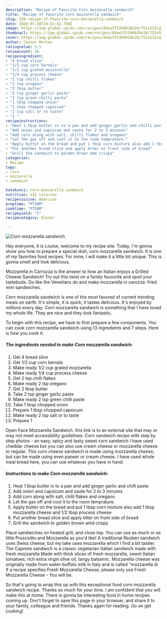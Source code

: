 ```yaml
---
description: "Recipe of Favorite Corn mozzarella sandwich"
title: "Recipe of Favorite Corn mozzarella sandwich"
slug: 330-recipe-of-favorite-corn-mozzarella-sandwich
date: 2020-07-30T20:51:53.780Z
image: https://img-global.cpcdn.com/recipes/8dae5f53b0928e28/751x532cq70/corn-mozzarella-sandwich-recipe-main-photo.jpg
thumbnail: https://img-global.cpcdn.com/recipes/8dae5f53b0928e28/751x532cq70/corn-mozzarella-sandwich-recipe-main-photo.jpg
cover: https://img-global.cpcdn.com/recipes/8dae5f53b0928e28/751x532cq70/corn-mozzarella-sandwich-recipe-main-photo.jpg
author: Connor Morton
ratingvalue: 3.5
reviewcount: 10
recipeingredient:
- "4 bread slice"
- "1/2 cup corn kernals"
- "1/2 cup grated mozzarella"
- "1/4 cup process cheese"
- "2 tsp chilli flakes"
- "2 tsp oregano"
- "2 tbsp butter"
- "2 tsp ginger garlic paste"
- "2 tsp green chilli paste"
- "1 tbsp chopped onion"
- "1 tbsp chopped capsicum"
- "2 tsp salt or to taste"
- "1 "
recipeinstructions:
- "Heat 1 tbsp butter in to a pan and add ginger garlic and chilli paste"
- "Add onion and capsicum and saute for 2 to 3 minutes"
- "Add corn along with salt, chilli flakes and oregano"
- "Let the gas off and cool it to the room temprature."
- "Apply butter on the bread and put 1 tbsp corn mixture also add 1 tbsp mozzarella cheese and 1/2 tbsp process cheese"
- "Put another bread slice and apply btter on front side of bread"
- "Grill the sandwich to golden brown amd crispy"
categories:
- Recipe
tags:
- corn
- mozzarella
- sandwich

katakunci: corn mozzarella sandwich 
nutrition: 131 calories
recipecuisine: American
preptime: "PT30M"
cooktime: "PT58M"
recipeyield: "3"
recipecategory: Dinner

---
```



![Corn mozzarella sandwich](https://img-global.cpcdn.com/recipes/8dae5f53b0928e28/751x532cq70/corn-mozzarella-sandwich-recipe-main-photo.jpg)

Hey everyone, it is Louise, welcome to my recipe site. Today, I'm gonna show you how to prepare a special dish, corn mozzarella sandwich. It is one of my favorites food recipes. For mine, I will make it a little bit unique. This is gonna smell and look delicious.

Mozzarella in Carrozza is the answer to how an Italian enjoys a Grilled Cheese Sandwich! Try out this twist on a family favourite and spoil your tastebuds. Do like the Venetians do and make mozzarella in carozza: fried mini sandwiches.

Corn mozzarella sandwich is one of the most favored of current trending meals on earth. It's simple, it is quick, it tastes delicious. It's enjoyed by millions every day. Corn mozzarella sandwich is something that I have loved my whole life. They are nice and they look fantastic.


To begin with this recipe, we have to first prepare a few components. You can cook corn mozzarella sandwich using 13 ingredients and 7 steps. Here is how you cook it.

<!--inarticleads1-->

##### The ingredients needed to make Corn mozzarella sandwich:

1. Get 4 bread slice
1. Get 1/2 cup corn kernals
1. Make ready 1/2 cup grated mozzarella
1. Make ready 1/4 cup process cheese
1. Get 2 tsp chilli flakes
1. Make ready 2 tsp oregano
1. Get 2 tbsp butter
1. Take 2 tsp ginger garlic paste
1. Make ready 2 tsp green chilli paste
1. Take 1 tbsp chopped onion
1. Prepare 1 tbsp chopped capsicum
1. Make ready 2 tsp salt or to taste
1. Prepare 1 


Open Face Mozzarella Sandwich. this link is to an external site that may or may not meet accessibility guidelines. Corn sandwich recipe with step by step photos - an easy, spicy and tasty sweet corn sandwich I have used cheddar cheese but you can also use cream cheese or mozzarella cheese or regular. This corn cheese sandwich is made using mozzarella cheese, but can be made using even paneer or cream cheese. I have used whole meal bread here, you can use whatever you have in hand. 

<!--inarticleads2-->

##### Instructions to make Corn mozzarella sandwich:

1. Heat 1 tbsp butter in to a pan and add ginger garlic and chilli paste
1. Add onion and capsicum and saute for 2 to 3 minutes
1. Add corn along with salt, chilli flakes and oregano
1. Let the gas off and cool it to the room temprature.
1. Apply butter on the bread and put 1 tbsp corn mixture also add 1 tbsp mozzarella cheese and 1/2 tbsp process cheese
1. Put another bread slice and apply btter on front side of bread
1. Grill the sandwich to golden brown amd crispy


Place sandwiches on heated grill, and close top. You can use as much or as little Prosciutto and Mozzarella as you&#39;d like! A traditional Reuben sandwich uses Swiss cheese, but my take uses mozzarella which I find a bit tastier. The Caprese sandwich is a classic vegetarian Italian sandwich made with fresh mozzarella Made with thick slices of fresh mozzarella, sweet Italian tomatoes, rich extra virgin olive oil, tangy balsamic. Mozzarella cheese was originally made from water-buffalo milk in Italy and is called &#34;mozzarella di If a recipe specifies Fresh Mozzarella Cheese, please only use Fresh Mozzarella Cheese - You will be. 

So that's going to wrap this up with this exceptional food corn mozzarella sandwich recipe. Thanks so much for your time. I am confident that you will make this at home. There is gonna be interesting food in home recipes coming up. Don't forget to save this page in your browser, and share it to your family, colleague and friends. Thanks again for reading. Go on get cooking!
